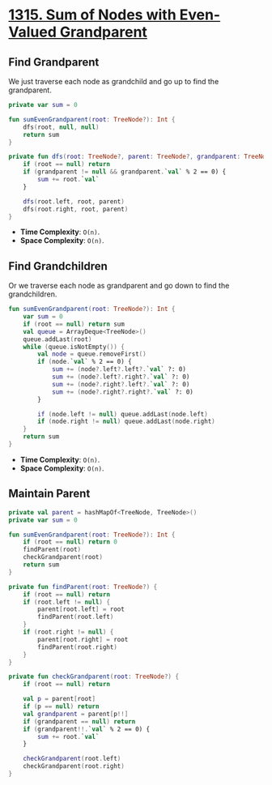 # [1315. Sum of Nodes with Even-Valued Grandparent](https://leetcode.com/problems/sum-of-nodes-with-even-valued-grandparent)

## Find Grandparent
We just traverse each node as grandchild and go up to find the grandparent.

```kotlin
private var sum = 0

fun sumEvenGrandparent(root: TreeNode?): Int {
    dfs(root, null, null)
    return sum
}

private fun dfs(root: TreeNode?, parent: TreeNode?, grandparent: TreeNode?) {
    if (root == null) return
    if (grandparent != null && grandparent.`val` % 2 == 0) {
        sum += root.`val`
    }

    dfs(root.left, root, parent)
    dfs(root.right, root, parent)
}
```

* **Time Complexity**: `O(n)`.
* **Space Complexity**: `O(n)`.

## Find Grandchildren
Or we traverse each node as grandparent and go down to find the grandchildren.

```kotlin
fun sumEvenGrandparent(root: TreeNode?): Int {
    var sum = 0
    if (root == null) return sum
    val queue = ArrayDeque<TreeNode>()
    queue.addLast(root)
    while (queue.isNotEmpty()) {
        val node = queue.removeFirst()
        if (node.`val` % 2 == 0) {
            sum += (node?.left?.left?.`val` ?: 0)
            sum += (node?.left?.right?.`val` ?: 0)
            sum += (node?.right?.left?.`val` ?: 0)
            sum += (node?.right?.right?.`val` ?: 0)
        }

        if (node.left != null) queue.addLast(node.left)
        if (node.right != null) queue.addLast(node.right)
    }
    return sum
}
```

* **Time Complexity**: `O(n)`.
* **Space Complexity**: `O(n)`.

## Maintain Parent
```kotlin
private val parent = hashMapOf<TreeNode, TreeNode>()
private var sum = 0

fun sumEvenGrandparent(root: TreeNode?): Int {
    if (root == null) return 0
    findParent(root)
    checkGrandparent(root)
    return sum
}

private fun findParent(root: TreeNode?) {
    if (root == null) return
    if (root.left != null) {
        parent[root.left] = root
        findParent(root.left)
    }
    if (root.right != null) {
        parent[root.right] = root
        findParent(root.right)
    }
}

private fun checkGrandparent(root: TreeNode?) {
    if (root == null) return

    val p = parent[root]
    if (p == null) return
    val grandparent = parent[p!!]
    if (grandparent == null) return
    if (grandparent!!.`val` % 2 == 0) {
        sum += root.`val`
    }

    checkGrandparent(root.left)
    checkGrandparent(root.right)
}
```